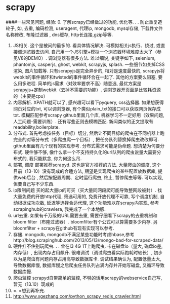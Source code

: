 # scrapy

####一些常见问题, 经验:
0. 了解scrapy已经做过的功能, 优化等. . . 防止重复造轮子, 如, 去重, 编码检测, useragent, 代理ip, mongodb, mysql存储, 下载件文件名称修改, 布隆过滤器 , dns缓存, http长连接,gzip等等. 
1. JS相关. 
这个是被问的最多的. 看具体情况解决. 可模拟相关js执行、绕过, 或直接调浏览器去访问. 自己用一个JS引擎+模拟一个浏览器环境难度太大了（参见V8的DEMO）. 
调浏览器有很多方法. 难以细说, 关键字如下, selenium, phantomjs, casperjs, ghost, webkit, scrapyjs, splash. 一些细节如关掉CSS渲染, 图片加载等. 只有scrapyjs是完全异步的, 相对是速度最快的, scrapyjs将webkit的事件循环和twisted的事件循环合在一起了. 其他的方案要么阻塞, 要么用多进程. 简单的js需求（对效率要求不高）随意选, 最优方案是scrapyjs+定制webkit（去掉不需要的功能）. 调浏览器开页面是比较耗资源的（主要是cpu）
2. 内容解析. 
XPATH就可以了, 感兴趣可以看下pyquery, css选择器. 
如果想获得网页对应的txt, 可以调浏览器, 有个类似plain_txt的接口可以获取网页保存成txt. 
模糊匹配参考scrapy github里面几个库, 机器学习不一定好用（效果问题, 人工问题-需要训练）. 还有写些正则去模糊匹配. 
新闻类似的正文提取有readability,boilerplate. 
3. 分布式. 
首先考虑按任务（目标）切分, 然后让不同目标的爬虫在不同机器上跑
完全的对等分布式（多爬虫爬一个目标）, 把任务队列替换掉爬虫改改即可. github里面有几个现有的实现参考. 
分布式需求可能是伪命题. 想清楚为何要分布式. 硬件够不够, 像什么拿一个不支持持久化的url队列的爬虫说量大需要分布式的, 我只能默念, 你为何这么吊. 
4. 部署, 调度
部署推荐scrapyd. 这也是官方推荐的方法. 
大量爬虫的调度, 这个目前（13-10）没有现成的合适方法, 期望是实现爬虫的某些配置放数据库, 提供web后台 , 然后按配置周期、定时运行爬虫, 终止, 暂停爬虫等等. 可以实现, 但要自己写不少东西. 
5. ip限制问题
买的起大量ip的可买（买大量同网段爬可能导致整网段被封）. 
找大量免费的开放http代理, 筛选可用的, 免费开放代理不可靠, 写个调度机制, 自动根据成功次数, 延迟等选择合适代理, 这个功能难以在scrapy内实现, 参考scrapinghub的crawlera, 我完成了一个本地版. 
6. url去重. 
如果有千万级的URL需要去重, 需要仔细看下scrapy的去重机制和bloom filter（布隆过滤器）. bloomfilter有个公式可以算需要多少内存. 另bloomfilter  + scrapy在github有现有实现可以参考. 
7. 存储. 
mongodb, mongodb不满足某些功能时考虑hbase,参考http://blog.scrapinghub.com/2013/05/13/mongo-bad-for-scraped-data/
8. 硬件扛不住别玩爬虫. . . 曾在I3 4G 1T上跑爬虫. 卡在磁盘io（量大, 磁盘io差, 内存低）, 出现内存占用飙升. 很难调试（调试爬虫看实际跑耗时较长）, 初步以为是爬虫有问题内存占用高导致数据库卡. 调试结果确认为, 配置低量太大, 导致数据库慢, 数据库慢之后爬虫任务队列占满内存并开始写磁盘, 又循环导致数据库慢. 
9. 爬虫监控
scrapyd自带简单的监控, 不够的话用scrapy的webservice自己写, 暂无（13.10）现成的
10. =. =想到再补充. 
11. http://www.xgezhang.com/python_scrapy_redis_crawler.html
